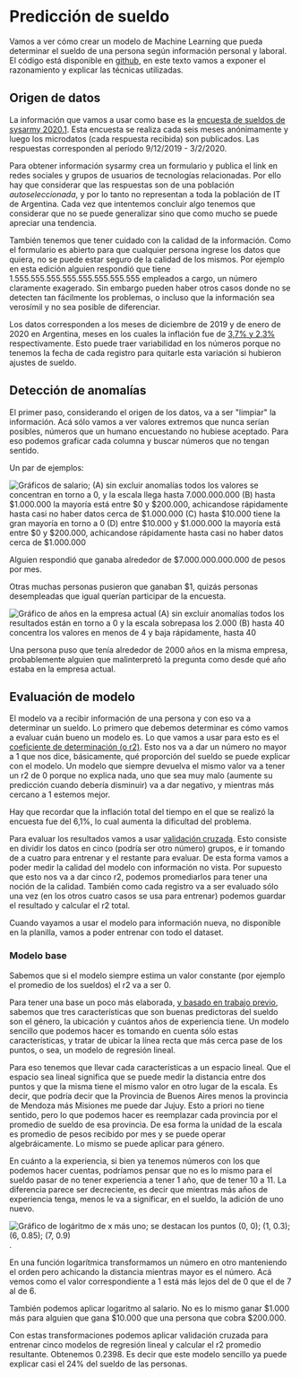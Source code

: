 # Predicción de sueldo

Vamos a ver cómo crear un modelo de Machine Learning que pueda determinar el
sueldo de una persona según información personal y laboral. El código está
disponible en
[github](https://github.com/seppo0010/sysarmy-sueldos-2020.1/blob/master/notebook/Predicci%C3%B3n%20de%20sueldo.ipynb),
en este texto vamos a exponer el razonamiento y explicar las técnicas
utilizadas.

## Origen de datos

La información que vamos a usar como base es la [encuesta de sueldos de sysarmy
2020.1](https://sysarmy.com/blog/posts/resultados-de-la-encuesta-de-sueldos-2020-1/).
Esta encuesta se realiza cada seis meses anónimamente y luego los microdatos
(cada respuesta recibida) son publicados. Las respuestas corresponden al
período 9/12/2019 - 3/2/2020.

Para obtener información sysarmy crea un formulario y publica el link en
redes sociales y grupos de usuarios de tecnologías relacionadas. Por ello hay
que considerar que las respuestas son de una población _autoseleccionada_, y
por lo tanto no representan a toda la población de IT de Argentina. Cada vez
que intentemos concluir algo tenemos que considerar que no se puede generalizar
sino que como mucho se puede apreciar una tendencia.

También tenemos que tener cuidado con la calidad de la información. Como el
formulario es abierto para que cualquier persona ingrese los datos que quiera,
no se puede estar seguro de la calidad de los mismos. Por ejemplo en esta
edición alguien respondió que tiene 1.555.555.555.555.555.555.555.555 empleados
a cargo, un número claramente exagerado. Sin embargo pueden haber otros casos
donde no se detecten tan fácilmente los problemas, o incluso que la información
sea verosímil y no sea posible de diferenciar.

Los datos corresponden a los meses de diciembre de 2019 y de enero de 2020
en Argentina, meses en los cuales la inflación fue de
[3,7% y 2,3%](https://www.indec.gob.ar/uploads/informesdeprensa/ipc_06_201F5D8F36A1.pdf)
respectivamente. Esto puede traer variabilidad en los números porque no tenemos
la fecha de cada registro para quitarle esta variación si hubieron ajustes de
sueldo.

## Detección de anomalías

El primer paso, considerando el origen de los datos, va a ser "limpiar" la
información. Acá sólo vamos a ver valores extremos que nunca serían posibles,
números que un humano encuestando no hubiese aceptado. Para eso podemos
graficar cada columna y buscar números que no tengan sentido.

Un par de ejemplos:

![Gráficos de salario; (A) sin excluir anomalías todos
los valores se concentran en torno a 0, y la escala llega hasta 7.000.000.000
(B) hasta $1.000.000 la mayoría está entre $0 y $200.000, achicandose
rápidamente hasta casi no haber datos cerca de $1.000.000 (C) hasta $10.000
tiene la gran mayoría en torno a 0 (D) entre $10.000 y $1.000.000 la mayoría
está entre $0 y $200.000, achicandose rápidamente hasta casi no haber datos
cerca de $1.000.000](anomalies-salary.png)

Alguien respondió que ganaba alrededor de $7.000.000.000.000 de pesos por mes.

Otras muchas personas pusieron que ganaban $1, quizás personas desempleadas que
igual querían participar de la encuesta.

![Gráfico de años en la empresa actual (A) sin
excluir anomalías todos los resultados están en torno a 0 y la escala sobrepasa
los 2.000 (B) hasta 40 concentra los valores en menos de 4 y baja rápidamente,
hasta 40](anomalies-years-in-co.png)

Una persona puso que tenía alrededor de 2000 años en la misma empresa,
probablemente alguien que malinterpretó la pregunta como desde qué año estaba
en la empresa actual.

## Evaluación de modelo

El modelo va a recibir información de una persona y con eso va a determinar un
sueldo. Lo primero que debemos determinar es cómo vamos a evaluar cuán bueno
un modelo es. Lo que vamos a usar para esto es el [coeficiente de determinación
(o r2)](https://es.wikipedia.org/wiki/Coeficiente_de_determinaci%C3%B3n). Esto
nos va a dar un número no mayor a 1 que nos dice, básicamente, qué proporción
del sueldo se puede explicar con el modelo. Un modelo que siempre devuelva el
mismo valor va a tener un r2 de 0 porque no explica nada, uno que sea muy malo
(aumente su predicción cuando debería disminuir) va a dar negativo, y mientras
más cercano a 1 estemos mejor.

Hay que recordar que la inflación total del tiempo en el que se realizó la
encuesta fue del 6,1%, lo cual aumenta la dificultad del problema.

Para evaluar los resultados vamos a usar
[validación cruzada](https://es.wikipedia.org/wiki/Validaci%C3%B3n_cruzada).
Esto consiste en dividir los datos en cinco (podría ser otro número) grupos, e
ir tomando de a cuatro para entrenar y el restante para evaluar. De esta
forma vamos a poder medir la calidad del modelo con información no vista. Por
supuesto que esto nos va a dar cinco r2, podemos promediarlos para tener una
noción de la calidad. También como cada registro va a ser evaluado sólo una vez
(en los otros cuatro casos se usa para entrenar) podemos guardar el resultado
y calcular el r2 total.

Cuando vayamos a usar el modelo para información nueva, no disponible en la
planilla, vamos a poder entrenar con todo el dataset.

### Modelo base

Sabemos que si el modelo siempre estima un valor constante (por ejemplo el
promedio de los sueldos) el r2 va a ser 0.

Para tener una base un poco más elaborada, [y basado en trabajo
previo](https://github.com/seppo0010/sysarmy-sueldos-2019.1/blob/master/notebook/Sysarmy%20-%20Predicci%C3%B3n%20de%20sueldos.ipynb),
sabemos que tres características que son buenas predictoras del sueldo son el
género, la ubicación y cuántos años de experiencia tiene. Un modelo sencillo que
podemos hacer es tomando en cuenta sólo estas características, y tratar de
ubicar la línea recta que más cerca pase de los puntos, o sea, un modelo de
regresión lineal.

Para eso tenemos que llevar cada características a un espacio lineal. Que el
espacio sea lineal significa que se puede medir la distancia entre dos puntos
y que la misma tiene el mismo valor en otro lugar de la escala. Es decir, que
podría decir que la Provincia de Buenos Aires menos la provincia de Mendoza más
Misiones me puede dar Jujuy. Esto a priori no tiene sentido, pero lo que podemos
hacer es reemplazar cada provincia por el promedio de sueldo de esa provincia.
De esa forma la unidad de la escala es promedio de pesos recibido por mes y se
puede operar algebráicamente. Lo mismo se puede aplicar para género.

En cuánto a la experiencia, si bien ya tenemos números con los que podemos hacer
cuentas, podríamos pensar que no es lo mismo para el sueldo pasar de no tener
experiencia a tener 1 año, que de tener 10 a 11. La diferencia parece ser
decreciente, es decir que mientras más años de experiencia tenga, menos le va
a significar, en el sueldo, la adición de uno nuevo.

![Gráfico de logáritmo de x más uno; se destacan los puntos (0, 0);
(1, 0.3); (6, 0.85); (7, 0.9)](log10.png).

En una función logarítmica transformamos un número en otro manteniendo el orden
pero achicando la distancia mientras mayor es el número. Acá vemos como el
valor correspondiente a 1 está más lejos del de 0 que el de 7 al de 6.

También podemos aplicar logaritmo al salario. No es lo mismo ganar $1.000
más para alguien que gana $10.000 que una persona que cobra $200.000.

Con estas transformaciones podemos aplicar validación cruzada para entrenar
cinco modelos de regresión lineal y calcular el r2 promedio resultante.
Obtenemos 0.2398. Es decir que este modelo sencillo ya puede explicar casi el
24% del sueldo de las personas.
